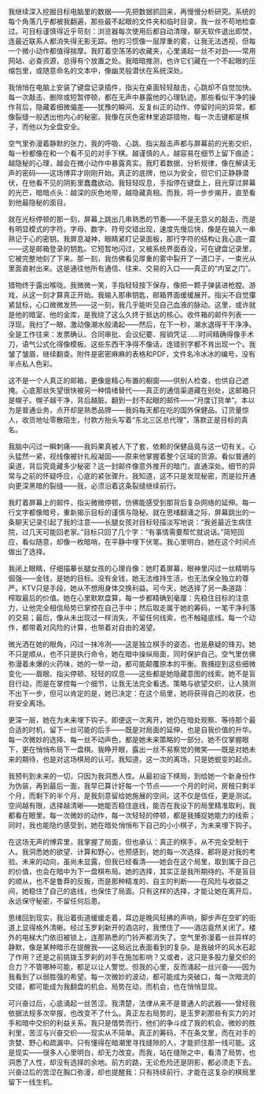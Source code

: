 我继续深入挖掘目标电脑里的数据——先把数据抓回来，再慢慢分析研究。系统的每个角落几乎都被我翻遍，那些最不起眼的文件夹和临时目录，我一丝不苟地检查过。可目标谨慎得近乎苛刻：浏览器每次使用后都自动清理，聊天软件退出即焚，连最近联系人都消失得无影无踪。他的习惯像一层厚重的雾，让我无法透视，但每一个微小动作都值得揣摩。我盯着空荡荡的收藏夹，心里涌起一丝不对劲——常用网站、必查资源，总得有个放置之处。我暗暗推测，也许它们藏在一个不起眼的压缩包里，或随意命名的文本中，像幽灵般潜伏在系统深处。

我悄悄在电脑上安装了键盘记录插件，指尖在桌面轻轻敲击，心跳却不自觉加快。每一次敲击、删除或短暂停顿，都在无声中暴露他的心理轨迹。那些看似干净的操作背后，隐藏着细微偏差——犹豫的瞬间、反复纠正的动作、停留时间的异常，都像裂缝一般透出他内心的秘密。我像在灰色密林里追踪猎物，每一次击键都是棋子，而他以为全盘安全。

空气里弥漫着静默的张力，我的呼吸、心跳、指尖敲击声都与屏幕前的光影交织，每一秒都像在和一个看不见的对手下棋。越谨慎的人，越容易在细节上留下痕迹；越隐秘的心理，越会在微小动作中暴露真实。我盯着数据，分析规律，像在解读无声的密码——这场博弈才刚刚开始。真正的底牌，他以为安全，但它们正静静潜伏，在他看不见的阴影里蠢蠢欲动。我轻轻叹息，手指停在键盘上，目光穿过屏幕的光芒，暗暗点头：越深的灰色地带，越隐藏真相。而我，将一步步揭开，直至看到他最隐秘的面目。

就在光标停顿的那一刻，屏幕上跳出几串熟悉的节奏——不是无意义的敲击，而是有明显模式的字符。字母、数字、符号交错出现，速度先慢后快，像是在输入一串熟记于心的密钥。我屏息凝神，眼睛紧盯记录面板，那行字符的结构让我心底一震——这是邮箱登录的钥匙。它短暂地闪过，又被系统界面吞没，可在键盘记录里，它被完整地刻了下来。那一刻，我仿佛看见厚重的雾中裂开了一道口子，一束光从里面直射出来。这是通往他所有通信、往来、交易的入口——真正的“内室之门”。

猎物终于露出喉咙。我微微一笑，手指轻轻按下保存，像把一颗子弹装进枪膛。游戏，从这一刻才算真正开始。我输入那串钥匙，邮箱界面缓缓展开。指尖不自觉攥紧鼠标，心口微微发热——这一刻，我几乎能听见自己血液的脉动。这里，或许就是他的暗室、他的金库，是我绕了这么久终于抵达的核心。收件箱的邮件列表一一浮现。我扫了一眼，激动像潮水般涌起——然后，在下一秒，潮水退得干干净净。全是工作往来：发票确认、合同审批、会议纪要、报销凭证……时间精确得像手术刀，语气公式化得像模板。这些东西干净得不像话，连错别字都不肯出现一个。我皱了皱眉，继续翻查。附件是密密麻麻的表格和PDF，文件名冷冰冰的编号，没有半点私人色彩。

这不是一个人真正的邮箱，更像是精心布置的橱窗——供别人检查，也供自己遮掩。心底那丝失望很快被另一种情绪替代——真正的通信渠道藏在别处，这邮箱只是幌子。幌子越干净，背后越脏。翻到一封不起眼的邮件——“月度订货单”。本以为是普通业务，点开却是熟悉品牌——我妈每天都在吃的国外保健品。订货量惊人，收货地址零散陌生，付款方抬头写着“东北三区总代理”，落款正是目标的真名。

我脑中闪过一瞬刺痛——我妈果真被人下了套，依赖的保健品竟与这一切有关。心头猛然一紧，视线像被针扎般凝固——原来他掌握着整个区域的货源。看似普通的渠道，背后究竟藏多少秘密？这一封邮件像意外推开的暗门，直通深处。细节的异常与之前的怀疑呼应，心底的紧张骤升。我知道，这不只是发现秘密，而是拉开通向更深黑暗的裂缝——我，必须沿着这条裂缝继续前行。

我盯着屏幕上的邮件，指尖微微停顿，仿佛能感受到那背后复杂网络的延伸。每一行文字都像暗号，重新揭示目标的谨慎与隐秘。就在思绪翻涌之际，屏幕跳出的一条聊天记录引起了我的注意——长腿女孩对目标轻描淡写地说：“我爸最近生病住院，过几天可能回老家。”目标只回了几个字：“有事情需要帮忙就说话。”简短回应，看似随意，却像一枚暗哨，在平静中埋下伏笔。我心里明白，她在这个时间点做出了选择。

我闭上眼睛，仔细描摹长腿女孩的心理肖像：她盯着屏幕，眼神里闪过一丝精明与倔强——金钱，是她的目标。没有金钱，她无法维持生活，也无法保全独立的尊严。KTV只是手段，她从不想用身体交换利益。可今天，她选择了另一条道路：榨取最后的价值。她在心里默默盘算，每一步都精确到毫厘：先稳住目标的注意力，让他完全相信局势已掌控在自己手中；然后取走属于她的筹码，一笔干净利落的交易；最后，像从未出现过一样消失，不留任何线索，也不触碰底线。每一个动作，都带着对风险的计算，也带着对自由的渴望。

微光洒在她的眼角，闪过一抹冷冽——这是独立棋手的姿态，也是悬疑的锋刃。她不只是顺从，也不只是执行命令，她在暗中操纵局面，同时保护自己。空气里仿佛弥漫着未爆的火药味，她的一举一动，都可能颠覆原本的平衡。我捕捉到这些细微变化——眉眼、指尖停顿、轻轻的叹息——这些都是她隐藏意图的线索。她不是盲目行动，而是在掌控每一个细节，让我无法完全看透。策略与欲望交织，让人猜测不出下一步，但可以肯定的是，她已决定：在这个局里，她将获得自己的收获，也将安全离场。

更深一层，她在为未来埋下钩子。即便这一次离开，她仍在暗处观察、等待那个最合适的时机，留下一丝可能的后手——既是对局面的延伸，也是自我价值的升华。每一次微妙的选择、每一丝不动声色，都是她未来策略的一部分。她不仅掌握眼下，更在悄悄布局下一盘棋。我睁开眼，露出一丝不易察觉的微笑——既是对她未来的期待，也是对这场棋局的认可。我知道，这一次的离场，只是她蜕变的起点。

我预判到未来的一切，只因为我洞悉人性。从最初设下棋局，到给她一个新身份作为伪装，再到最后一面，我早已算计好每一个节点——一个月的时间，房租只剩半个月，而剩下的半个月，是我刻意留给她施展的空间。这不仅是信任，更是测试。空间越有限，选择越清晰——她能否稳住底线，能否在我设下的局里精准取利，我都看在眼里。每一次微妙的动作，每一次轻轻的停顿，都是我捕捉她能力的线索；同时，我也能隐约感受到，她在暗处悄悄布下自己的小小棋子，为未来埋下钩子。

在这场无声的博弈里，我掌握了局面，但也承认：真正的棋手，从不完全受制于人。我洞悉她的欲望、计算和野心，也预感到，她的每一次选择，都将是对我的考验。未来的动向，虽尚未显露，但我已经看清——她会在这个局里，取到属于自己的价值，也会在暗中为下一盘棋布局。她的选择，其实正是我所期待的。不是盲目的顺从，也不是鲁莽的反叛，而是那种精准的、自主的判断——在风险与收益之间，她稳住了自己的底线，也保住了局面。只有这样的选择，才能让她在离开后，永远保守秘密，不留任何后患。

思绪回到现实，我沿着街道缓缓走着，耳边是晚风轻拂的声响，脚步声在空旷的街道上显得格外清晰。经过玉罗刹新开的酒店时，我愣住了——酒店竟然关闭了。楼外的电梯大门依旧被锁上，连那熟悉的门铃声都消失了。空气里弥漫着一丝异样的静默，像是某种暗示在提醒我——这局远比表面看到的复杂。是我破坏的风水石起了作用？还是之前挑拨玉罗刹的对手在施加影响？又或者，这只是多股力量交织的合力？不管哪种可能，都足以让人警觉。但我的心里，反而涌起一丝兴奋——因为我看到了以弱胜强的希望。每一次微妙的波动，都可能成为突破口，每一次暗流的交错，都可能成为我翻盘的机会。局势在动，而机会，也在悄悄显现。

可兴奋过后，心底涌起一丝苦涩。我清楚，法律从来不是普通人的武器——曾经我依据法规多次举报，也改变不了什么。真正左右局势的，是玉罗刹那些有实力的对手和暗中交织的利益关系。我只是借势而行，他们的争斗成了我的机会。微妙的胜利里，苦涩与兴奋交织——现实从不简单。真正的筹码，不在条文里，而在对手的贪婪、野心和疏漏中。只有懂得在暗潮里寻找缝隙的人，才能抓住那一线可能。这是现实——很多人心里明白，却无力改变。而我，站在缝隙之中，看清了局势，也洞悉了人性，却没有选择的余地。前方的路，无论危险还是阴影，都必须走下去。兴奋过后的苦涩在胸口弥漫，却也提醒我：只有持续前行，才能在这复杂的棋局里留下一线生机。